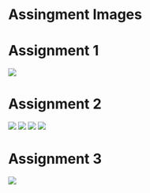 # Assingment Images

# Assignment 1
![](Images/WelcomePage.png)

# Assignment 2
![](Images/Loginpage.png)
![](Images/Registerpage.png)
![](Images/FormValidation.png)
![](Images/FormValidation1.png)

# Assignment 3
![](Images/CustomButtom.png)

